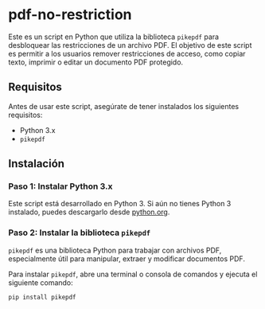 # pdf-no-restriction

Este es un script en Python que utiliza la biblioteca `pikepdf` para desbloquear las restricciones de un archivo PDF. El objetivo de este script es permitir a los usuarios remover restricciones de acceso, como copiar texto, imprimir o editar un documento PDF protegido.

## Requisitos

Antes de usar este script, asegúrate de tener instalados los siguientes requisitos:

- Python 3.x
- `pikepdf`

## Instalación

### Paso 1: Instalar Python 3.x
Este script está desarrollado en Python 3. Si aún no tienes Python 3 instalado, puedes descargarlo desde [python.org](https://www.python.org/downloads/).

### Paso 2: Instalar la biblioteca `pikepdf`
`pikepdf` es una biblioteca Python para trabajar con archivos PDF, especialmente útil para manipular, extraer y modificar documentos PDF.

Para instalar `pikepdf`, abre una terminal o consola de comandos y ejecuta el siguiente comando:

```bash
pip install pikepdf
